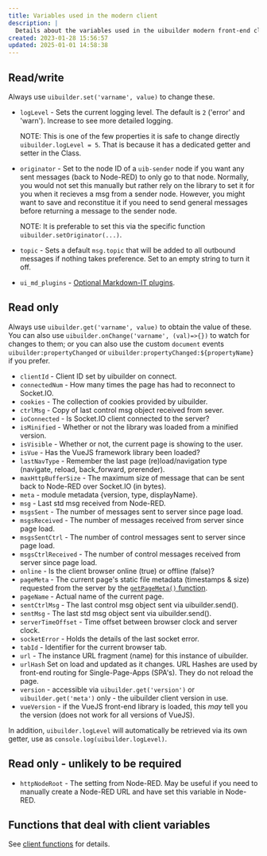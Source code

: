 ```yaml
---
title: Variables used in the modern client
description: |
  Details about the variables used in the uibuilder modern front-end client library. Some variables are available to your own custom code and some are hidden inside the `uibuilder` client object.
created: 2023-01-28 15:56:57
updated: 2025-01-01 14:58:38
---
```


## Read/write

Always use `uibuilder.set('varname', value)` to change these.

* `logLevel` - Sets the current logging level. The default is `2` ('error' and 'warn'). Increase to see more detailed logging.
  
  NOTE: This is one of the few properties it is safe to change directly `uibuilder.logLevel = 5`. That is because it has a dedicated getter and setter in the Class.

* `originator` - Set to the node ID of a `uib-sender` node if you want any sent messages (back to Node-RED) to only go to that node. Normally, you would not set this manually but rather rely on the library to set it for you when it recieves a msg from a sender node. However, you might want to save and reconstitue it if you need to send general messages before returning a message to the sender node.
  
  NOTE: It is preferable to set this via the specific function `uibuilder.setOriginator(...)`.

* `topic` - Sets a default `msg.topic` that will be added to all outbound messages if nothing takes preference. Set to an empty string to turn it off.

* `ui_md_plugins` - [Optional Markdown-IT plugins](client-docs/markdown?id=extending-markdown-it-with-plugins).

## Read only

Always use `uibuilder.get('varname', value)` to obtain the value of these. You can also use `uibuilder.onChange('varname', (val)=>{})` to watch for changes to them; or you can also use the custom `document` events `uibuilder:propertyChanged` or `uibuilder:propertyChanged:${propertyName}` if you prefer.

* `clientId` - Client ID set by uibuilder on connect.
* `connectedNum` - How many times the page has had to reconnect to Socket.IO.
* `cookies` - The collection of cookies provided by uibuilder.
* `ctrlMsg` - Copy of last control msg object received from sever.
* `ioConnected` - Is Socket.IO client connected to the server?
* `isMinified` - Whether or not the library was loaded from a minified version.
* `isVisible` - Whether or not, the current page is showing to the user.
* `isVue` - Has the VueJS framework library been loaded?
* `lastNavType` - Remember the last page (re)load/navigation type (navigate, reload, back_forward, prerender).
* `maxHttpBufferSize` - The maximum size of message that can be sent back to Node-RED over Socket.IO (in bytes).
* `meta` - module metadata {version, type, displayName}.
* `msg` - Last std msg received from Node-RED.
* `msgsSent` - The number of messages sent to server since page load.
* `msgsReceived` - The number of messages received from server since page load.
* `msgsSentCtrl` - The number of control messages sent to server since page load.
* `msgsCtrlReceived` - The number of control messages received from server since page load.
* `online` - Is the client browser online (true) or offline (false)?
* `pageMeta` - The current page's static file metadata (timestamps & size) requested from the server by the [`getPageMeta()` function](/client-docs/functions#getPageMeta).
* `pageName` - Actual name of the current page.
* `sentCtrlMsg` - The last control msg object sent via uibuilder.send().
* `sentMsg` - The last std msg object sent via uibuilder.send().
* `serverTimeOffset` - Time offset between browser clock and server clock.
* `socketError` - Holds the details of the last socket error.
* `tabId` - Identifier for the current browser tab.
* `url` - The instance URL fragment (name) for this instance of uibuilder.
* `urlHash` Set on load and updated as it changes. URL Hashes are used by front-end routing for Single-Page-Apps (SPA's). They do not reload the page.
* `version` - accessible via `uibuilder.get('version')` or `uibuilder.get('meta')` only - the uibuilder client version in use.
* `vueVersion` - if the VueJS front-end library is loaded, this _may_ tell you the version (does not work for all versions of VueJS).

In addition, `uibuilder.logLevel` will automatically be retrieved via its own getter, use as `console.log(uibuilder.logLevel)`.

## Read only - unlikely to be required

* `httpNodeRoot` - The setting from Node-RED. May be useful if you need to manually create a Node-RED URL and have set this variable in Node-RED.

## Functions that deal with client variables

See [client functions](client-docs/functions#variable-handling) for details.
